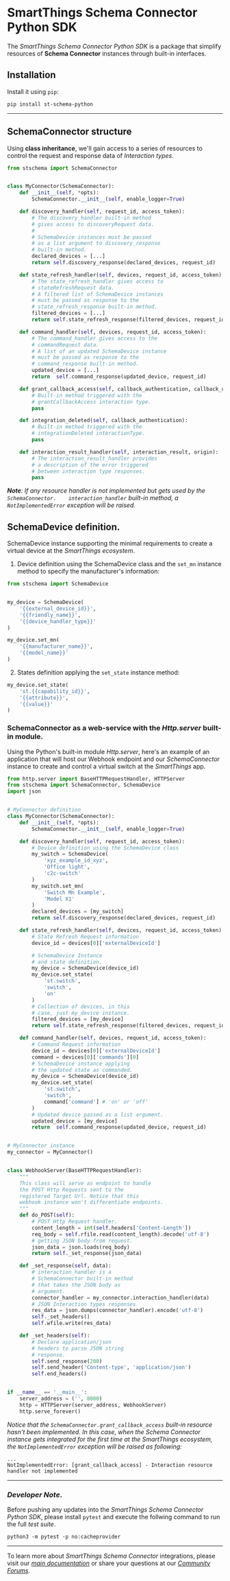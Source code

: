 # SmartThings Schema Connector Python SDK

The _SmartThings Schema Connector Python SDK_ is a package that simplify resources of
**Schema Connector** instances through built-in interfaces.

## Installation

Install it using `pip`:

    pip install st-schema-python

---

## SchemaConnector structure

Using **class inheritance**, we'll gain access to a series of resources to control the request and response data of _Interaction types_.

```python
from stschema import SchemaConnector


class MyConnector(SchemaConnector):
    def __init__(self, *opts):
        SchemaConnector.__init__(self, enable_logger=True)

    def discovery_handler(self, request_id, access_token):
        # The discovery_handler built-in method
        # gives access to discoveryRequest data.
        #
        # SchemaDevice instances must be passed
        # as a list argument to discovery_response
        # built-in method.
        declared_devices = [...]
        return self.discovery_response(declared_devices, request_id)

    def state_refresh_handler(self, devices, request_id, access_token):
        # The state_refresh_handler gives access to
        # stateRefreshRequest data.
        # A filtered list of SchemaDevice instances
        # must be passed as response to the
        # state_refresh_response built-in method.
        filtered_devices = [...]
        return self.state_refresh_response(filtered_devices, request_id)

    def command_handler(self, devices, request_id, access_token):
        # The command_handler gives access to the
        # commandRequest data.
        # A list of an updated SchemaDevice instance
        # must be passed as response to the
        # command_response built-in method.
        updated_device = [...]
        return  self.command_response(updated_device, request_id)

    def grant_callback_access(self, callback_authentication, callback_urls):
        # Built-in method triggered with the
        # grantCallbackAccess interaction type.
        pass

    def integration_deleted(self, callback_authentication):
        # Built-in method triggered with the
        # integrationDeleted interactionType.
        pass

    def interaction_result_handler(self, interaction_result, origin):
        # The interaction_result_handler provides
        # a description of the error triggered
        # between interaction type responses.
        pass
```

_**Note**: If any resource handler is not implemented but gets used by the `SchemaConnector.    interaction_handler` built-in method, a `NotImplementedError` exception will be raised._

## SchemaDevice definition.

SchemaDevice instance supporting the minimal requirements to create a virtual device at the _SmartThings ecosystem_.

1. Device definition using the SchemaDevice class and the `set_mn` instance method to specify the manufacturer's information:
```python
from stschema import SchemaDevice


my_device = SchemaDevice(
    '{{external_device_id}}',
    '{{friendly_name}}',
    '{{device_handler_type}}'
)

my_device.set_mn(
    '{{manufacturer_name}}',
    '{{model_name}}'
)
```
2. States definition applying the `set_state` instance method:

```python
my_device.set_state(
    'st.{{capability_id}}',
    '{{attribute}}',
    '{{value}}'
)
```

### SchemaConnector as a web-service with the _Http.server_ built-in module.

Using the Python's built-in module _Http.server_, here's an example of an application that will host our Webhook endpoint and our _SchemaConnector_ instance
to create and control a virtual switch at the _SmartThings_ app.

```python
from http.server import BaseHTTPRequestHandler, HTTPServer
from stschema import SchemaConnector, SchemaDevice
import json


# MyConnector definition
class MyConnector(SchemaConnector):
    def __init__(self, *opts):
        SchemaConnector.__init__(self, enable_logger=True)

    def discovery_handler(self, request_id, access_token):
        # Device definition using the SchemaDevice class
        my_switch = SchemaDevice(
            'xyz_example_id_xyz',
            'Office light',
            'c2c-switch'
        )
        my_switch.set_mn(
            'Switch Mn Example',
            'Model X1'
        )
        declared_devices = [my_switch]
        return self.discovery_response(declared_devices, request_id)

    def state_refresh_handler(self, devices, request_id, access_token):
        # State Refresh Request information
        device_id = devices[0]['externalDeviceId']

        # SchemaDevice Instance
        # and state definition.
        my_device = SchemaDevice(device_id)
        my_device.set_state(
            'st.switch',
            'switch',
            'on'
        )
        # Collection of devices, in this
        # case, just my_device instance.
        filtered_devices = [my_device]
        return self.state_refresh_response(filtered_devices, request_id)

    def command_handler(self, devices, request_id, access_token):
        # Command Request information
        device_id = devices[0]['externalDeviceId']
        command = devices[0]['commands'][0]
        # SchemaDevice instance applying
        # the updated state as commanded.
        my_device = SchemaDevice(device_id)
        my_device.set_state(
            'st.switch',
            'switch',
            command['command'] # 'on' or 'off'
        )
        # Updated device passed as a list argument.
        updated_device = [my_device]
        return  self.command_response(updated_device, request_id)


# MyConnector instance
my_connector = MyConnector()


class WebhookServer(BaseHTTPRequestHandler):
    """
    This class will serve as endpoint to handle
    the POST Http Requests sent to the
    registered Target Url. Notice that this
    webhook instance won't differentiate endpoints.
    """
    def do_POST(self):
        # POST Http Request handler.
        content_length = int(self.headers['Content-Length'])
        req_body = self.rfile.read(content_length).decode('utf-8')
        # getting JSON body from request.
        json_data = json.loads(req_body)
        return self._set_response(json_data)

    def _set_response(self, data):
        # interaction_handler is a
        # SchemaConnector built-in method
        # that takes the JSON body as
        # argument.
        connector_handler = my_connector.interaction_handler(data)
        # JSON Interaction types responses
        res_data = json.dumps(connector_handler).encode('utf-8')
        self._set_headers()
        self.wfile.write(res_data)

    def _set_headers(self):
        # Declare application/json
        # headers to parse JSON string
        # response.
        self.send_response(200)
        self.send_header('Content-type', 'application/json')
        self.end_headers()


if __name__ == '__main__':
    server_address = ('', 8000)
    http = HTTPServer(server_address, WebhookServer)
    http.serve_forever()

```

_Notice that the `SchemaConnector.grant_callback_access` built-in resource hasn't been implemented. In this case, when the Schema Connector instance gets integrated for the first time at the SmartThings ecosystem, the `NotImplementedError` exception will be raised as following:_

    ...
    NotImplementedError: [grant_callback_access] - Interaction resource handler not implemented


---
### _Developer Note_.

Before pushing any updates into the _SmartThings Schema Connector Python SDK_, please install `pytest` and execute the follwing command to run the full _test suite_.

    python3 -m pytest -p no:cacheprovider


---
To learn more about _SmartThings Schema Connector_ integrations, please visit our _[main documentation](https://smartthings.developer.samsung.com/docs/devices/smartthings-schema/schema-basics.html)_
or share your questions at our _[Community Forums](https://community.smartthings.com/c/developer-programs)_.
